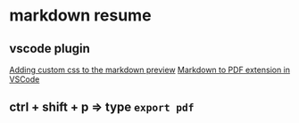 # markdown resume

## vscode plugin
[Adding custom css to the markdown preview](https://www.youtube.com/watch?v=MKYUP_8R8tU)
[Markdown to PDF extension in VSCode](https://www.youtube.com/watch?v=4pGz01s_OZs)

## ctrl + shift + p => type `export pdf`







